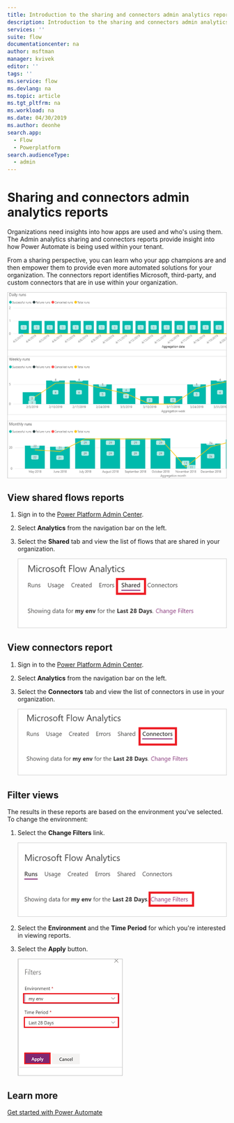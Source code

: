 ```yaml
---
title: Introduction to the sharing and connectors admin analytics reports | Microsoft Docs
description: Introduction to the sharing and connectors admin analytics reports for Power Automate.
services: ''
suite: flow
documentationcenter: na
author: msftman
manager: kvivek
editor: ''
tags: ''
ms.service: flow
ms.devlang: na
ms.topic: article
ms.tgt_pltfrm: na
ms.workload: na
ms.date: 04/30/2019
ms.author: deonhe
search.app: 
  - Flow
  - Powerplatform
search.audienceType: 
  - admin
---
```


# Sharing and connectors admin analytics reports


Organizations need insights into how apps are used and who's using them. The Admin analytics sharing and connectors reports provide insight into how Power Automate is being used within your tenant. 

From a sharing perspective, you can learn who your app champions are and then empower them to provide even more automated solutions for your organization. The connectors report identifies Microsoft, third-party, and custom connectors that are in use within your organization.

![All-up report](media/admin-analytics-report/default-report.png)

## View shared flows reports

1. Sign in to the [Power Platform Admin Center](https://admin.powerplatform.microsoft.com/).
1. Select **Analytics** from the navigation bar on the left.
1. Select the **Shared** tab and view the list of flows that are shared in your organization.
 
    ![Shared connectors view](media/admin-analytics-report/shared-tab.png)


## View connectors report

1. Sign in to the [Power Platform Admin Center](https://admin.powerplatform.microsoft.com/).
1. Select **Analytics** from the navigation bar on the left.
1. Select the **Connectors** tab and view the list of connectors in use in your organization.
 
    ![Shared connectors view](media/admin-analytics-report/connectors-tab.png)

## Filter views

The results in these reports are based on the environment you've selected. To change the environment:

1. Select the **Change Filters** link.
    
    ![Change filters](media/admin-analytics-report/filters.png)

1. Select the **Environment** and the **Time Period** for which you're interested in viewing reports.
1. Select the **Apply** button.

    ![Change filters](media/admin-analytics-report/filters-detail.png)

## Learn more

[Get started with Power Automate](getting-started.md)











